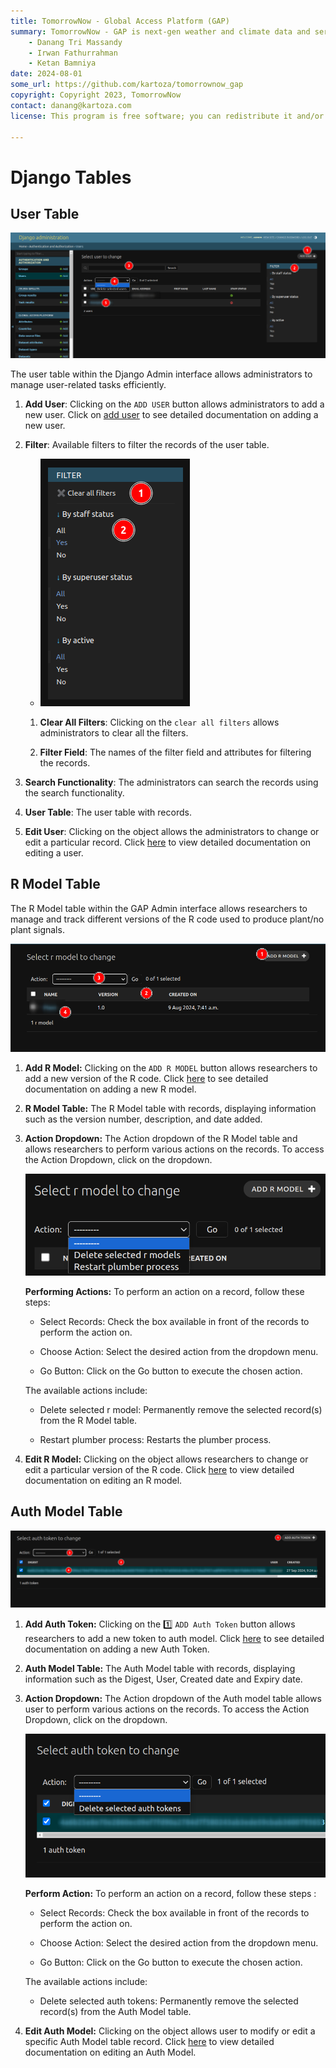 ```yaml
---
title: TomorrowNow - Global Access Platform (GAP)
summary: TomorrowNow - GAP is next-gen weather and climate data and services.
    - Danang Tri Massandy
    - Irwan Fathurrahman
    - Ketan Bamniya
date: 2024-08-01
some_url: https://github.com/kartoza/tomorrownow_gap
copyright: Copyright 2023, TomorrowNow
contact: danang@kartoza.com
license: This program is free software; you can redistribute it and/or modify it under the terms of the GNU Affero General Public License as published by the Free Software Foundation; either version 3 of the License, or (at your option) any later version.

---
```


# Django Tables

## User Table

![User Table](./img/django-table-1.png)

The user table within the Django Admin interface allows administrators to manage user-related tasks efficiently.

1. **Add User**: Clicking on the `ADD USER` button allows administrators to add a new user. Click on [add user](django-add-record.md) to see detailed documentation on adding a new user.

2. **Filter**: Available filters to filter the records of the user table.

    - ![Filters](./img/django-table-2.png)

    1. **Clear All Filters**: Clicking on the `clear all filters` allows administrators to clear all the filters.

    2. **Filter Field**: The names of the filter field and attributes for filtering the records.

3. **Search Functionality**: The administrators can search the records using the search functionality.

4. **User Table**: The user table with records.

5. **Edit User**: Clicking on the object allows the administrators to change or edit a particular record. Click [here](django-change-record.md) to view detailed documentation on editing a user.


## R Model Table

The R Model table within the GAP Admin interface allows researchers to manage and track different versions of the R code used to produce plant/no plant signals.

![R Table](./img/django-table-3.png)

1. **Add R Model:** Clicking on the `ADD R MODEL` button allows researchers to add a new version of the R code. Click [here](django-add-record.md) to see detailed documentation on adding a new R model.

2. **R Model Table:** The R Model table with records, displaying information such as the version number, description, and date added.

3. **Action Dropdown:** The Action dropdown of the R Model table and allows researchers to perform various actions on the records. To access the Action Dropdown, click on the dropdown.

    ![Action](./img/django-table-4.png)

    **Performing Actions:** To perform an action on a record, follow these steps:

    - Select Records: Check the box available in front of the records to perform the action on.

    - Choose Action: Select the desired action from the dropdown menu.

    - Go Button: Click on the Go button to execute the chosen action.

    The available actions include:

    - Delete selected r model: Permanently remove the selected record(s) from the R Model table.

    - Restart plumber process: Restarts the plumber process.

4. **Edit R Model:** Clicking on the object allows researchers to change or edit a particular version of the R code. Click [here](django-change-record.md) to view detailed documentation on editing an R model.


## Auth Model Table

![Auth model table](./img/django-table-5.png)

1. **Add Auth Token:** Clicking on the 1️⃣ `ADD Auth Token` button allows researchers to add a new token to auth model. Click [here](django-add-record.md) to see detailed documentation on adding a new Auth Token.

2. **Auth Model Table:** The Auth Model table with records, displaying information such as the Digest, User, Created date and Expiry date.

3. **Action Dropdown:** The Action dropdown of the Auth model table allows user to perform various actions on the records. To access the Action Dropdown, click on the dropdown.

    ![Dropdown menu](./img/django-table-6.png)

    **Perform Action:** To perform an action on a record, follow these steps :
    
    - Select Records: Check the box available in front of the records to perform the action on.

    - Choose Action: Select the desired action from the dropdown menu.

    - Go Button: Click on the Go button to execute the chosen action.

    The available actions include:

    - Delete selected auth tokens: Permanently remove the selected record(s) from the Auth Model table.

4. **Edit Auth Model:** Clicking on the object allows user to modify or edit a specific Auth Model table record. Click [here](django-change-record.md) to view detailed documentation on editing an Auth Model.